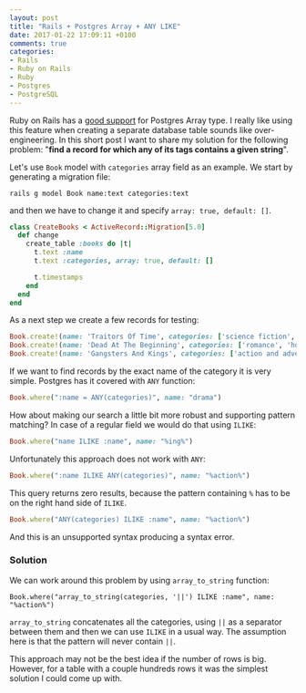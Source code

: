 ```yaml
---
layout: post
title: "Rails + Postgres Array + ANY LIKE"
date: 2017-01-22 17:09:11 +0100
comments: true
categories:
- Rails
- Ruby on Rails
- Ruby
- Postgres
- PostgreSQL
---
```


Ruby on Rails has a [good support](http://guides.rubyonrails.org/active_record_postgresql.html#array) for Postgres Array type. I really like using this feature when creating a separate database table sounds like over-engineering. In this short post I want to share my solution for the following problem: "**find a record for which any of its tags contains a given string**".

<!-- more -->

Let's use `Book` model with `categories` array field as an example. We start by generating a migration file:

```
rails g model Book name:text categories:text
```

and then we have to change it and specify `array: true, default: []`.

```ruby
class CreateBooks < ActiveRecord::Migration[5.0]
  def change
    create_table :books do |t|
      t.text :name
      t.text :categories, array: true, default: []

      t.timestamps
    end
  end
end
```

As a next step we create a few records for testing:

```ruby
Book.create!(name: 'Traitors Of Time', categories: ['science fiction', 'romance', 'drama'])
Book.create!(name: 'Dead At The Beginning', categories: ['romance', 'horror'])
Book.create!(name: 'Gangsters And Kings', categories: ['action and adventure', 'mystery', 'drama'])
```

If we want to find records by the exact name of the category it is very simple. Postgres has it covered with `ANY` function:

```ruby
Book.where(":name = ANY(categories)", name: "drama")
```

How about making our search a little bit more robust and supporting pattern matching? In case of a regular field we would do that using `ILIKE`:

```ruby
Book.where("name ILIKE :name", name: "%ing%")
```

Unfortunately this approach does not work with `ANY`:

```ruby
Book.where(":name ILIKE ANY(categories)", name: "%action%")
```

This query returns zero results, because the pattern containing `%` has to be on the right hand side of `ILIKE`.

```ruby
Book.where("ANY(categories) ILIKE :name", name: "%action%")
```

And this is an unsupported syntax producing a syntax error.

### Solution

We can work around this problem by using `array_to_string` function:

```
Book.where("array_to_string(categories, '||') ILIKE :name", name: "%action%")
```

`array_to_string` concatenates all the categories, using `||` as a separator between them and then we can use `ILIKE` in a usual way. The assumption here is that the pattern will never contain `||`.

This approach may not be the best idea if the number of rows is big. However, for a table with a couple hundreds rows it was the simplest solution I could come up with.
